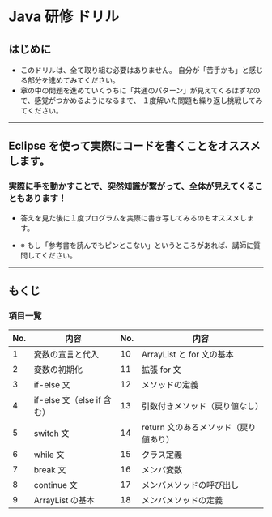 # Java 研修 ドリル

## はじめに

- このドリルは、全て取り組む必要はありません。
  自分が「苦手かも」と感じる部分を進めてみてください。
- 章の中の問題を進めていくうちに「共通のパターン」が見えてくるはずなので、感覚がつかめるようになるまで、
  １度解いた問題も繰り返し挑戦してみてください。

---

## Eclipse を使って実際にコードを書くことをオススメします。

### 実際に手を動かすことで、突然知識が繋がって、全体が見えてくることもあります！

- 答えを見た後に１度プログラムを実際に書き写してみるのもオススメします。

- ※ もし「参考書を読んでもピンとこない」というところがあれば、講師に質問してください。

---

## もくじ


### 項目一覧

| No. | 内容                       | No. | 内容                                  |
| --- | -------------------------- | --- | ------------------------------------- |
| 1   | 変数の宣言と代入           | 10  | ArrayList と for 文の基本             |
| 2   | 変数の初期化               | 11  | 拡張 for 文                           |
| 3   | if-else 文                 | 12  | メソッドの定義                        |
| 4   | if-else 文（else if 含む） | 13  | 引数付きメソッド（戻り値なし）        |
| 5   | switch 文                  | 14  | return 文のあるメソッド（戻り値あり） |
| 6   | while 文                   | 15  | クラス定義                            |
| 7   | break 文                   | 16  | メンバ変数                            |
| 8   | continue 文                | 17  | メンバメソッドの呼び出し              |
| 9   | ArrayList の基本           | 18  | メンバメソッドの定義                  |